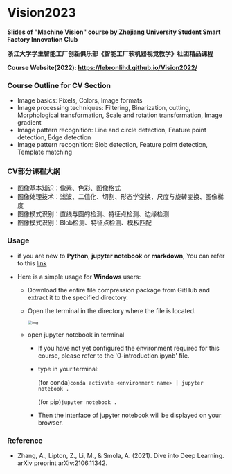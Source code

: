 # Vision2023

**Slides of "Machine Vision" course by Zhejiang University Student Smart Factory Innovation Club**

**浙江大学学生智能工厂创新俱乐部《智能工厂软机器视觉教学》社团精品课程**

**Course Website(2022): https://lebronlihd.github.io/Vision2022/**

### Course Outline for CV Section

- Image basics: Pixels, Colors, Image formats
- Image processing techniques: Filtering, Binarization, cutting, Morphological transformation, Scale and rotation transformation, Image gradient
- Image pattern recognition: Line and circle detection, Feature point detection, Edge detection
- Image pattern recognition: Blob detection, Feature point detection, Template matching

### CV部分课程大纲

- 图像基本知识：像素、色彩、图像格式
- 图像处理技术：滤波、二值化、切割、形态学变换，尺度与旋转变换、图像梯度
- 图像模式识别：直线与圆的检测、特征点检测、边缘检测
- 图像模式识别：Blob检测、特征点检测、模板匹配

### Usage
- if you are new to **Python**, **jupyter notebook** or **markdown**, You can refer to this [link](https://lebronlihd.github.io/blog/2022/basic-tutorial/)

- Here is a simple usage for **Windows** users:

  * Download the entire file compression package from GitHub and extract it to the specified directory.

  * Open the terminal in the directory where the file is located.

    <img src="images/readme-img/cmd.png" alt="img" style="zoom:60%;" />

  * open jupyter notebook in terminal

    * If you have not yet configured the environment required for this course, please refer to the '0-introduction.ipynb' file.

    * type in your terminal:

      (for conda)`conda activate <environment name> | jupyter notebook .`

      (for pip)`jupyter notebook .`
    
    * Then the interface of jupyter notebook will be displayed on your browser.




### Reference

- Zhang, A., Lipton, Z., Li, M., & Smola, A. (2021). Dive into Deep Learning. arXiv preprint arXiv:2106.11342.
